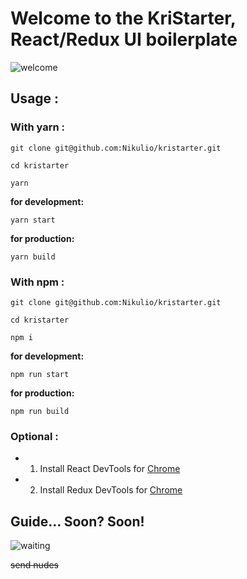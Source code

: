 # Welcome to the KriStarter, React/Redux UI boilerplate

![welcome](https://media.giphy.com/media/26vUTlnHulTgAU7le/giphy.gif "Grill")

## Usage :

### With yarn :
```
git clone git@github.com:Nikulio/kristarter.git

cd kristarter

yarn
```

**for development:**

`yarn start`

**for production:**

`yarn build`

### With npm :
```
git clone git@github.com:Nikulio/kristarter.git

cd kristarter

npm i
```

**for development:**

`npm run start`

**for production:**

`npm run build`

### Optional :

* 1. Install React DevTools for [Chrome](https://chrome.google.com/webstore/detail/react-developer-tools/fmkadmapgofadopljbjfkapdkoienihi)
* 2. Install Redux DevTools for [Chrome](https://chrome.google.com/webstore/detail/react-developer-tools/fmkadmapgofadopljbjfkapdkoienihi)


## Guide... Soon? Soon!

![waiting](https://media.giphy.com/media/QUmpqPoJ886Iw/giphy.gif "frog")

~~send nudes~~
